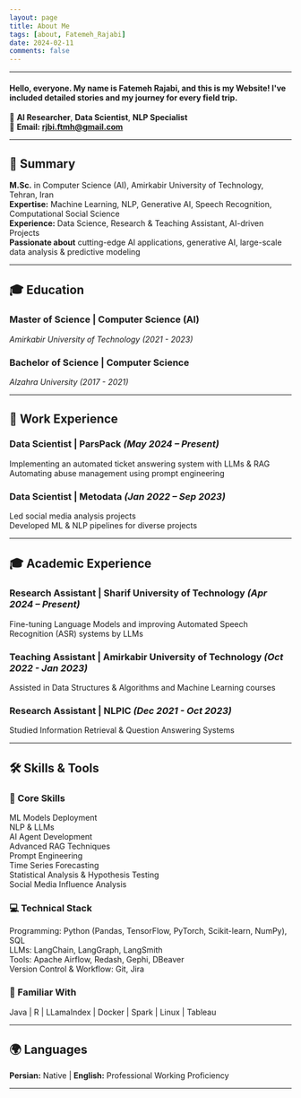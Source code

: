 ```yaml
---
layout: page
title: About Me
tags: [about, Fatemeh_Rajabi]
date: 2024-02-11
comments: false
---
```


---
#### **Hello, everyone. My name is Fatemeh Rajabi, and this is my Website! I've included detailed stories and my journey for every field trip.**  

🚀 **AI Researcher**, **Data Scientist**, **NLP Specialist**  
📩 **Email: rjbi.ftmh@gmail.com**

---

## **🔹 Summary**  
**M.Sc.** in Computer Science (AI), Amirkabir University of Technology, Tehran, Iran  
**Expertise:** Machine Learning, NLP, Generative AI, Speech Recognition, Computational Social Science  
**Experience:** Data Science, Research & Teaching Assistant, AI-driven Projects  
**Passionate about** cutting-edge AI applications, generative AI, large-scale data analysis & predictive modeling

---

## **🎓 Education**  

### **Master of Science | Computer Science (AI)**  
*Amirkabir University of Technology (2021 - 2023)*  

### **Bachelor of Science | Computer Science**  
*Alzahra University (2017 - 2021)*  

---

## **💼 Work Experience**  

### **Data Scientist | ParsPack** *(May 2024 – Present)*  
Implementing an automated ticket answering system with LLMs & RAG  
Automating abuse management using prompt engineering  

### **Data Scientist | Metodata** *(Jan 2022 – Sep 2023)*  
Led social media analysis projects  
Developed ML & NLP pipelines for diverse projects  

---

## **🎓 Academic Experience**  

### **Research Assistant | Sharif University of Technology** *(Apr 2024 – Present)*  
Fine-tuning Language Models and improving Automated Speech Recognition (ASR) systems by LLMs

### **Teaching Assistant | Amirkabir University of Technology** *(Oct 2022 - Jan 2023)*  
Assisted in Data Structures & Algorithms and Machine Learning courses  

### **Research Assistant | NLPIC** *(Dec 2021 - Oct 2023)*  
Studied Information Retrieval & Question Answering Systems

---

## **🛠 Skills & Tools**  

### **🌟 Core Skills**  
ML Models Deployment  
NLP & LLMs  
AI Agent Development  
Advanced RAG Techniques  
Prompt Engineering  
Time Series Forecasting  
Statistical Analysis & Hypothesis Testing  
Social Media Influence Analysis  

### **💻 Technical Stack**  
Programming: Python (Pandas, TensorFlow, PyTorch, Scikit-learn, NumPy), SQL  
LLMs: LangChain, LangGraph, LangSmith  
Tools: Apache Airflow, Redash, Gephi, DBeaver  
Version Control & Workflow: Git, Jira  

### **📌 Familiar With**  
Java | R | LLamaIndex | Docker | Spark | Linux | Tableau  

---

## **🌍 Languages**  
**Persian:** Native | **English:** Professional Working Proficiency  

---
